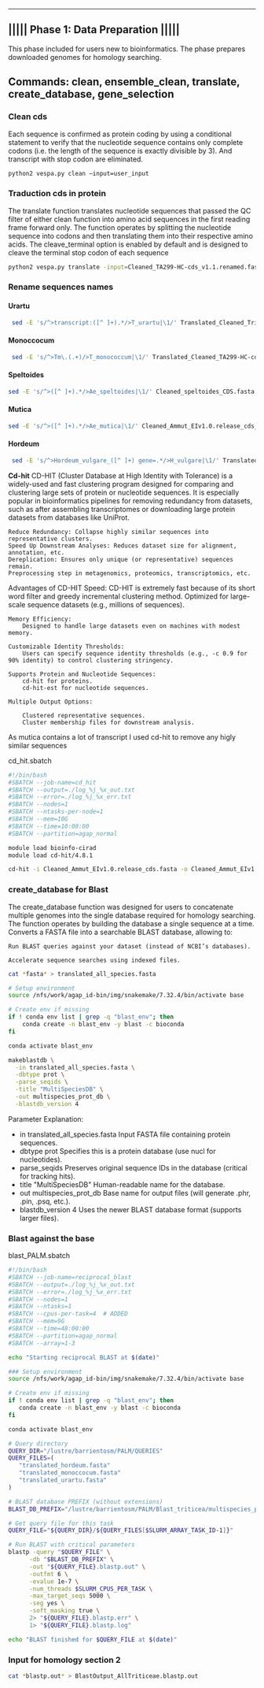 
----------------------------------------------------------------------------------
|||||                        **Phase 1: Data Preparation**                       |||||
----------------------------------------------------------------------------------
This phase included for users new to bioinformatics. The phase prepares downloaded
genomes for homology searching.

Commands: clean, ensemble_clean, translate, create_database, gene_selection
----------------------------------------------------------------------------------

### **Clean cds**
Each sequence is confirmed as protein coding by using a conditional statement to verify that the nucleotide sequence contains only complete codons (i.e. the length of the sequence is exactly divisible by 3). And transcript with stop codon are eliminated.
```bash
python2 vespa.py clean –input=user_input
```

### **Traduction cds in protein**
The translate function translates nucleotide sequences that passed the QC filter of either clean function into amino acid sequences in the first reading frame forward only. The function operates by splitting the nucleotide sequence into codons and then translating them into their respective amino acids. The cleave_terminal option is enabled by default and is designed to cleave the terminal stop codon of each sequence 
```bash
python2 vespa.py translate -input=Cleaned_TA299-HC-cds_v1.1.renamed.fasta -cleave_terminal=True
```

### **Rename sequences names**
#### **Urartu**
```bash
 sed -E 's/^>transcript:([^ ]+).*/>T_urartu|\1/' Translated_Cleaned_Triticum_urartu.IGDB.59.chr_cds.fasta > translated_urartu_renamed.fasta
```
#### **Monoccocum**
```bash
 sed -E 's/^>Tm\.(.+)/>T_monococcum|\1/' Translated_Cleaned_TA299-HC-cds_v1.1.fasta > translated_monococcum_renamed.fasta
```
#### **Speltoides**
```bash
sed -E 's/^>([^ ]+).*/>Ae_speltoides|\1/' Cleaned_speltoides_CDS.fasta > Cleaned_speltoides_CDS_renamed.fasta
```
#### **Mutica**
```bash
sed -E 's/^>([^ ]+).*/>Ae_mutica|\1/' Cleaned_Ammut_EIv1.0.release_cds_clean.fasta > Cleaned_Ammut_EIv1.0.release_cds_clean_renamed.fasta
```
#### **Hordeum**
```bash
 sed -E 's/^>Hordeum_vulgare_([^ ]+) gene=.*/>H_vulgare|\1/' Translated_Cleaned_hordeum_full_CDS.fasta > translated_hordeum_renamed.fasta
```

**Cd-hit**
CD-HIT (Cluster Database at High Identity with Tolerance) is a widely-used and fast clustering program designed for comparing and clustering large sets of protein or nucleotide sequences. It is especially popular in bioinformatics pipelines for removing redundancy from datasets, such as after assembling transcriptomes or downloading large protein datasets from databases like UniProt.

    Reduce Redundancy: Collapse highly similar sequences into representative clusters.
    Speed Up Downstream Analyses: Reduces dataset size for alignment, annotation, etc.
    Dereplication: Ensures only unique (or representative) sequences remain.
    Preprocessing step in metagenomics, proteomics, transcriptomics, etc.

 Advantages of CD-HIT
    Speed:
        CD-HIT is extremely fast because of its short word filter and greedy incremental clustering method.
        Optimized for large-scale sequence datasets (e.g., millions of sequences).

    Memory Efficiency:
        Designed to handle large datasets even on machines with modest memory.

    Customizable Identity Thresholds:
        Users can specify sequence identity thresholds (e.g., -c 0.9 for 90% identity) to control clustering stringency.

    Supports Protein and Nucleotide Sequences:
        cd-hit for proteins.
        cd-hit-est for nucleotide sequences.

    Multiple Output Options:

        Clustered representative sequences.
        Cluster membership files for downstream analysis.

As mutica contains a lot of transcript I used cd-hit to remove any higly similar sequences

 cd_hit.sbatch
```bash
#!/bin/bash
#SBATCH --job-name=cd_hit
#SBATCH --output=./log_%j_%x_out.txt
#SBATCH --error=./log_%j_%x_err.txt
#SBATCH --nodes=1
#SBATCH --ntasks-per-node=1
#SBATCH --mem=10G
#SBATCH --time=10:00:00
#SBATCH --partition=agap_normal

module load bioinfo-cirad
module load cd-hit/4.8.1

cd-hit -i Cleaned_Ammut_EIv1.0.release_cds.fasta -o Cleaned_Ammut_EIv1.0.release_cds_clean.fasta -c 1.0
```

 ### **create_database for Blast**
The create_database function was designed for users to concatenate multiple genomes into the single database required for homology searching. The function operates by building the database a single sequence at a time.
Converts a FASTA file into a searchable BLAST database, allowing to:

    Run BLAST queries against your dataset (instead of NCBI’s databases).

    Accelerate sequence searches using indexed files.

```bash
cat *fasta* > translated_all_species.fasta
```

```bash
# Setup environment
source /nfs/work/agap_id-bin/img/snakemake/7.32.4/bin/activate base

# Create env if missing
if ! conda env list | grep -q "blast_env"; then
    conda create -n blast_env -y blast -c bioconda
fi

conda activate blast_env

makeblastdb \
  -in translated_all_species.fasta \
  -dbtype prot \
  -parse_seqids \
  -title "MultiSpeciesDB" \
  -out multispecies_prot_db \
  -blastdb_version 4
```

Parameter	Explanation:
- in translated_all_species.fasta	Input FASTA file containing protein sequences.
- dbtype prot	Specifies this is a protein database (use nucl for nucleotides).
- parse_seqids	Preserves original sequence IDs in the database (critical for tracking hits).
- title "MultiSpeciesDB"	Human-readable name for the database.
- out multispecies_prot_db	Base name for output files (will generate .phr, .pin, .psq, etc.).
- blastdb_version 4	Uses the newer BLAST database format (supports larger files).

 ### **Blast against the base**

 blast_PALM.sbatch
 ```bash
#!/bin/bash
#SBATCH --job-name=reciprocal_blast
#SBATCH --output=./log_%j_%x_out.txt
#SBATCH --error=./log_%j_%x_err.txt
#SBATCH --nodes=1
#SBATCH --ntasks=1
#SBATCH --cpus-per-task=4  # ADDED
#SBATCH --mem=9G
#SBATCH --time=48:00:00
#SBATCH --partition=agap_normal
#SBATCH --array=1-3

echo "Starting reciprocal BLAST at $(date)"

### Setup environment
source /nfs/work/agap_id-bin/img/snakemake/7.32.4/bin/activate base

# Create env if missing
if ! conda env list | grep -q "blast_env"; then
    conda create -n blast_env -y blast -c bioconda
fi

conda activate blast_env

# Query directory
QUERY_DIR="/lustre/barrientosm/PALM/QUERIES"
QUERY_FILES=(
    "translated_hordeum.fasta"
    "translated_monoccocum.fasta"
    "translated_urartu.fasta"
)

# BLAST database PREFIX (without extensions)
BLAST_DB_PREFIX="/lustre/barrientosm/PALM/Blast_triticea/multispecies_prot_db"

# Get query file for this task
QUERY_FILE="${QUERY_DIR}/${QUERY_FILES[$SLURM_ARRAY_TASK_ID-1]}"

# Run BLAST with critical parameters
blastp -query "$QUERY_FILE" \
       -db "$BLAST_DB_PREFIX" \
       -out "${QUERY_FILE}.blastp.out" \
       -outfmt 6 \
       -evalue 1e-7 \
       -num_threads $SLURM_CPUS_PER_TASK \
       -max_target_seqs 5000 \
       -seg yes \
       -soft_masking true \
       2> "${QUERY_FILE}.blastp.err" \
       1> "${QUERY_FILE}.blastp.log"

echo "BLAST finished for $QUERY_FILE at $(date)"
```

### **Input for homology section 2**
```bash
cat *blastp.out* > BlastOutput_AllTriticeae.blastp.out
```

